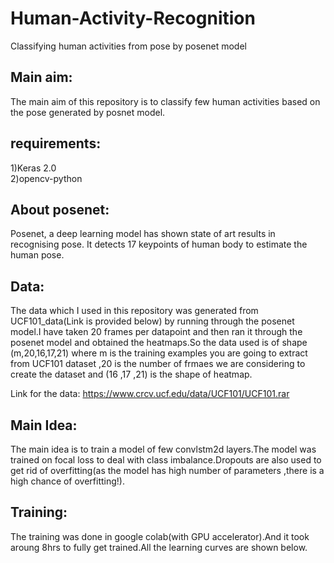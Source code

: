 # Human-Activity-Recognition
Classifying human activities from pose by posenet model

## Main aim:
The main aim of this repository is to classify few human activities based on the pose generated by posnet model.

## requirements:
1)Keras 2.0<br/>
2)opencv-python

## About posenet:
Posenet, a deep learning model has shown state of art results in recognising pose.
It detects 17 keypoints of human body to estimate the human pose.

## Data:
The data which I used in this repository was generated from UCF101_data(Link is provided below) by running through the posenet model.I have taken 20 frames per datapoint and then ran it through the posenet model and obtained the heatmaps.So the data used is of shape (m,20,16,17,21) where m is the training examples you are going to extract from UCF101 dataset ,20 is the number of frmaes we are considering to create the dataset and (16 ,17 ,21) is the shape of heatmap.<br/>

Link for the data: https://www.crcv.ucf.edu/data/UCF101/UCF101.rar

## Main Idea:
The main idea is to train a model of few convlstm2d layers.The model was trained on focal loss to deal with class imbalance.Dropouts are also used to get rid of overfitting(as the model has high number of parameters ,there is a high chance of overfitting!).

## Training:
The training was done in google colab(with GPU accelerator).And it took aroung 8hrs to fully get trained.All the learning curves are shown below.
